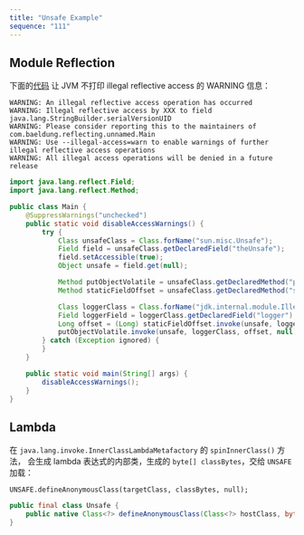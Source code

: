 ```yaml
---
title: "Unsafe Example"
sequence: "111"
---
```


## Module Reflection

下面的[代码](https://stackoverflow.com/a/53517025/10202942) 让 JVM 不打印 illegal reflective access 的 WARNING 信息：

```text
WARNING: An illegal reflective access operation has occurred
WARNING: Illegal reflective access by XXX to field java.lang.StringBuilder.serialVersionUID
WARNING: Please consider reporting this to the maintainers of com.baeldung.reflecting.unnamed.Main
WARNING: Use --illegal-access=warn to enable warnings of further illegal reflective access operations
WARNING: All illegal access operations will be denied in a future release
```

```java
import java.lang.reflect.Field;
import java.lang.reflect.Method;

public class Main {
    @SuppressWarnings("unchecked")
    public static void disableAccessWarnings() {
        try {
            Class unsafeClass = Class.forName("sun.misc.Unsafe");
            Field field = unsafeClass.getDeclaredField("theUnsafe");
            field.setAccessible(true);
            Object unsafe = field.get(null);

            Method putObjectVolatile = unsafeClass.getDeclaredMethod("putObjectVolatile", Object.class, long.class, Object.class);
            Method staticFieldOffset = unsafeClass.getDeclaredMethod("staticFieldOffset", Field.class);

            Class loggerClass = Class.forName("jdk.internal.module.IllegalAccessLogger");
            Field loggerField = loggerClass.getDeclaredField("logger");
            Long offset = (Long) staticFieldOffset.invoke(unsafe, loggerField);
            putObjectVolatile.invoke(unsafe, loggerClass, offset, null);
        } catch (Exception ignored) {
        }
    }

    public static void main(String[] args) {
        disableAccessWarnings();
    }
}
```

## Lambda

在 `java.lang.invoke.InnerClassLambdaMetafactory` 的 `spinInnerClass()` 方法，
会生成 lambda 表达式的内部类，生成的 `byte[] classBytes`，交给 `UNSAFE` 加载：

```text
UNSAFE.defineAnonymousClass(targetClass, classBytes, null);
```

```java
public final class Unsafe {
    public native Class<?> defineAnonymousClass(Class<?> hostClass, byte[] data, Object[] cpPatches);
}
```
